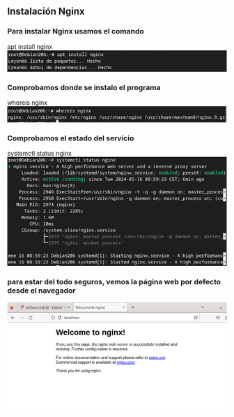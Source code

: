 ## Instalación Nginx

### Para instalar Nginx usamos el comando

apt install nginx
![image](/img/1.jpg)


### Comprobamos donde se instalo el programa

whereis nginx
![image](/img/2.jpg)


### Comprobamos el estado del servicio

systemctl status nginx
![image](/img/3.jpg)


### para estar del todo seguros, vemos la página web por defecto desde el navegador

![image](/img/4.jpg)
